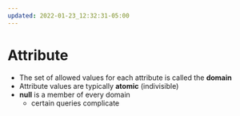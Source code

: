 ```yaml
---
updated: 2022-01-23_12:32:31-05:00
---
```

# Attribute
* The set of allowed values for each attribute is called the **domain**
* Attribute values are typically **atomic** (indivisible)
* **null** is a member of every domain
	* certain queries complicate
